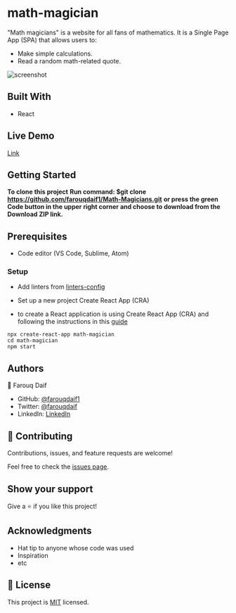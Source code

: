 # math-magician

"Math magicians" is a website for all fans of mathematics. It is a Single Page App (SPA) that allows users to:

- Make simple calculations.
- Read a random math-related quote.

![screenshot](https://user-images.githubusercontent.com/84907743/143049516-20b5ade1-7a77-49c4-95db-ae9c655c306a.png)

## Built With

- React

## Live Demo

[Link](https://math-calcoulator.netlify.app/)

## Getting Started

**To clone this project**
**Run command: $git clone https://github.com/farouqdaif1/Math-Magicians.git**
**or press the green Code button in the upper right corner and choose to download from the Download ZIP link.**

## Prerequisites

- Code editor (VS Code, Sublime, Atom)

### Setup

- Add linters from [linters-config](https://github.com/microverseinc/linters-config/tree/master/react-redux)
- Set up a new project Create React App (CRA)

- to create a React application is using Create React App (CRA) and following the instructions in this [guide](https://reactjs.org/docs/create-a-new-react-app.html#create-react-app)

```
npx create-react-app math-magician
cd math-magician
npm start
```

## Authors

:man: Farouq Daif

- GitHub: [@farouqdaif1](https://github.com/farouqdaif1)
- Twitter: [@farouqdaif](https://twitter.com/farouqdaif)
- LinkedIn: [LinkedIn](https://www.linkedin.com/in/farouqdaif/https://www.linkedin.com/in/farouqdaif/)

## 🤝 Contributing

Contributions, issues, and feature requests are welcome!

Feel free to check the [issues page](../../issues/).

## Show your support

Give a ⭐️ if you like this project!

## Acknowledgments

- Hat tip to anyone whose code was used
- Inspiration
- etc

## 📝 License

This project is [MIT](./MIT.md) licensed.

